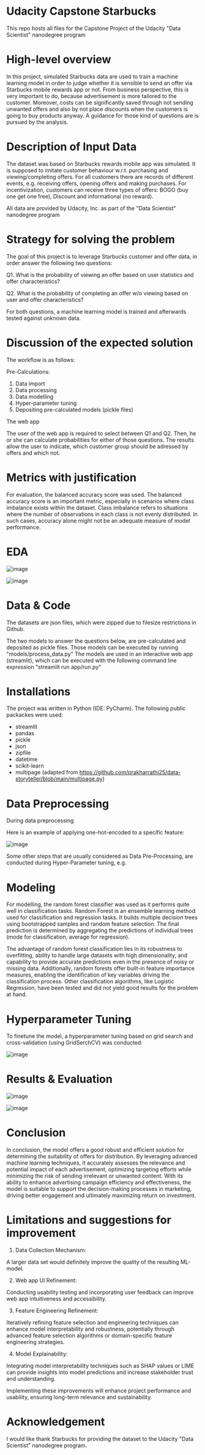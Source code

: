 # Udacity Capstone Starbucks
This repo hosts all files for the Capstone Project of the Udacity "Data Scientist" nanodegree program

# High-level overview

In this project, simulated Starbucks data are used to train a machine learning model in order to judge whether it is sensible to send an offer via Starbucks mobile rewards app or not. From business perspective, this is very important to do, because advertisement is more tailored to the customer. Moreover, costs can be significantly saved through not sending unwanted offers and also by not place discounts when the customers is going to buy products anyway. A guidance for those kind of questions are is pursued by the analysis.

# Description of Input Data
The dataset was based on Starbucks rewards mobile app was simulated. It is supposed to imitate customer behaviour w.r.t. purchasing and viewing/completing offers. For all customers there are records of different events, e.g. receiving offers, opening offers and making purchases. For incentivization, customers can receive three types of offers: BOGO (buy one get one free), Discount and informational (no reward).

All data are provided by Udacity, Inc. as part of the "Data Scientist" nanodegree program

# Strategy for solving the problem
The goal of this project is to leverage Starbucks customer and offer data, in order answer the following two questions:

Q1. What is the probability of viewing an offer based on user statistics and offer characteristics?

Q2. What is the probability of completing an offer w/o viewing based on user and offer characteristics?

For both questions, a machine learning model is trained and afterwards tested against unknown data.

# Discussion of the expected solution

The workflow is as follows:

Pre-Calculations:

1. Data import
2. Data processing
3. Data modelling
4. Hyper-parameter tuning
5. Depositing pre-calculated models (pickle files)

The web app

The user of the web app is required to select between Q1 and Q2. Then, he or she can calculate probabilities for either of those questions. The results allow the user to indicate, which customer group should be adressed by offers and which not.

# Metrics with justification

For evaluation, the balanced accuracy score was used. The balanced accuracy score is an important metric, especially in scenarios where class imbalance exists within the dataset. Class imbalance refers to situations where the number of observations in each class is not evenly distributed. In such cases, accuracy alone might not be an adequate measure of model performance.

# EDA

![image](https://github.com/LonesomePowerCoder/Udacity_Capstone_Starbucks/assets/31338782/d7f03fa3-0bf3-4d8b-9cea-6f5a7e70ddf6)

![image](https://github.com/LonesomePowerCoder/Udacity_Capstone_Starbucks/assets/31338782/6ed1eb8e-1f81-403e-a0de-ce1d055a3b58)

# Data & Code

The datasets are json files, which were zipped due to filesize restrictions in Github. 

The two models to answer the questions below, are pre-calculated and deposited as pickle files. Those models can be executed by running "models/process_data.py"
The models are used in an interactive web app (streamlit), which can be executed with the following command line expression "streamlit run app/run.py"

# Installations

The project was written in Python (IDE: PyCharm). The following public packackes were used:

- streamlit
- pandas
- pickle
- json
- zipfile
- datetime
- scikit-learn
- multipage (adapted from https://github.com/prakharrathi25/data-storyteller/blob/main/multipage.py)

# Data Preprocessing

During data preprocessing

Here is an example of applying one-hot-encoded to a specific feature:

![image](https://github.com/LonesomePowerCoder/Udacity_Capstone_Starbucks/assets/31338782/0be5b540-7620-4f02-bce1-7b83178107b3)

Some other steps that are usually considered as Data Pre-Processing, are conducted during Hyper-Parameter tuning, e.g. 

# Modeling

For modelling, the random forest classifier was used as it performs quite well in classification tasks. Random Forest is an ensemble learning method used for classification and regression tasks. It builds multiple decision trees using bootstrapped samples and random feature selection. The final prediction is determined by aggregating the predictions of individual trees (mode for classification, average for regression).

The advantage of random forest classification lies in its robustness to overfitting, ability to handle large datasets with high dimensionality, and capability to provide accurate predictions even in the presence of noisy or missing data. Additionally, random forests offer built-in feature importance measures, enabling the identification of key variables driving the classification process. Other classification algorithms, like Logistic Regression, have been tested and did not yield good results for the problem at hand.

# Hyperparameter Tuning

To finetune the model, a hyperparameter tuning based on grid search and cross-validation (using GridSerchCV) was conducted:

![image](https://github.com/LonesomePowerCoder/Udacity_Capstone_Starbucks/assets/31338782/615adea7-8a59-42c0-ab88-d8c727ede794)


# Results & Evaluation

![image](https://github.com/LonesomePowerCoder/Udacity_Capstone_Starbucks/assets/31338782/0040871f-81e8-492a-8b6f-73f7ee8b7973)

![image](https://github.com/LonesomePowerCoder/Udacity_Capstone_Starbucks/assets/31338782/e7487658-96c4-423a-bd41-7cb37a116d66)


# Conclusion

In conclusion, the model offers a good robust and efficient solution for determining the suitability of offers for distribution. By leveraging advanced machine learning techniques, it accurately assesses the relevance and potential impact of each advertisement, optimizing targeting efforts while minimizing the risk of sending irrelevant or unwanted content. With its ability to enhance advertising campaign efficiency and effectiveness, the model is suitable to support the decision-making processes in marketing, driving better engagement and ultimately maximizing return on investment.

# Limitations and suggestions for improvement

1. Data Collection Mechanism:

A larger data set would definitely improve the quality of the resulting ML-model.

2. Web app UI Refinement:

Conducting usability testing and incorporating user feedback can improve web app intuitiveness and accessibility.

3. Feature Engineering Refinement:

Iteratively refining feature selection and engineering techniques can enhance model interpretability and robustness, potentially through advanced feature selection algorithms or domain-specific feature engineering strategies.

4. Model Explainability:

Integrating model interpretability techniques such as SHAP values or LIME can provide insights into model predictions and increase stakeholder trust and understanding.

Implementing these improvements will enhance project performance and usability, ensuring long-term relevance and sustainability.

# Acknowledgement

I would like thank Starbucks for providing the dataset to the Udacity "Data Scientist" nanodegree program.
